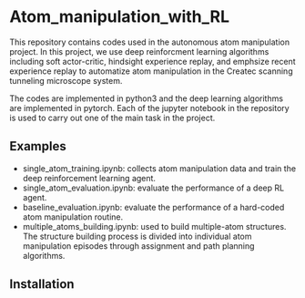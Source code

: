 # Atom_manipulation_with_RL

This repository contains codes used in the autonomous atom manipulation project. In this project, we use deep reinforcment learning algorithms including soft actor-critic, hindsight experience replay, and emphsize recent experience replay to automatize atom manipulation in the Createc scanning tunneling microscope system. 

The codes are implemented in python3 and the deep learning algorithms are implemented in pytorch. Each of the jupyter notebook in the repository is used to carry out one of the main task in the project.


## Examples
- single_atom_training.ipynb: collects atom manipulation data and train the deep reinforcement learning agent.
- single_atom_evaluation.ipynb: evaluate the performance of a deep RL agent. 
- baseline_evaluation.ipynb: evaluate the performance of a hard-coded atom manipulation routine.
- multiple_atoms_building.ipynb: used to build multiple-atom structures. The structure building process is divided into individual atom manipulation episodes through assignment and path planning algorithms.


## Installation

